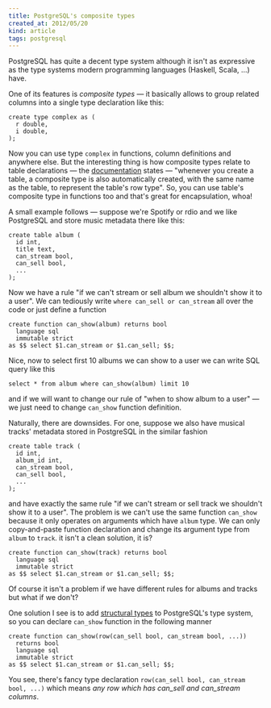 ```yaml
---
title: PostgreSQL's composite types
created_at: 2012/05/20
kind: article
tags: postgresql
---
```


PostgreSQL has quite a decent type system although it isn't as expressive as the type systems modern programming languages (Haskell, Scala, ...) have.

One of its features is *composite types* — it basically allows to group related
columns into a single type declaration like this:

    create type complex as (
      r double,
      i double,
    );

Now you can use type `complex` in functions, column definitions and
anywhere else. But the interesting thing is how composite types relate to table
declarations — the [documentation][1] states — "whenever you create a table, a
composite type is also automatically created, with the same name as the table,
to represent the table's row type". So, you can use table's composite type in
functions too and that's great for encapsulation, whoa!

A small example follows — suppose we're Spotify or rdio and we like PostgreSQL and store music metadata there like this:

    create table album (
      id int,
      title text,
      can_stream bool,
      can_sell bool,
      ...
    );

Now we have a rule "if we can't stream or sell album we shouldn't show it to a
user". We can tediously write `where can_sell or can_stream` all over the code
or just define a function

    create function can_show(album) returns bool
      language sql
      immutable strict
    as $$ select $1.can_stream or $1.can_sell; $$;

Nice, now to select first 10 albums we can show to a user we can write SQL query
like this

    select * from album where can_show(album) limit 10

and if we will want to change our rule of "when to show album to a user" — we
just need to change `can_show` function definition.

Naturally, there are downsides. For one, suppose we also have musical tracks' metadata stored in PostgreSQL in the similar fashion

    create table track (
      id int,
      album_id int,
      can_stream bool,
      can_sell bool,
      ...
    );

and have exactly the same rule "if we can't stream or sell track we shouldn't show
it to a user". The problem is we can't use the same function `can_show` because it
only operates on arguments which have `album` type. We can only copy-and-paste
function declaration and change its argument type from `album` to `track`. it
isn't a clean solution, it is?

    create function can_show(track) returns bool
      language sql
      immutable strict
    as $$ select $1.can_stream or $1.can_sell; $$;

Of course it isn't a problem if we have different rules for albums and tracks
but what if we don't?

One solution I see is to add [structural types][2] to PostgreSQL's type system,
so you can declare `can_show` function in the following manner

    create function can_show(row(can_sell bool, can_stream bool, ...))
      returns bool
      language sql
      immutable strict
    as $$ select $1.can_stream or $1.can_sell; $$;

You see, there's fancy type declaration `row(can_sell bool, can_stream bool,
...)` which means *any row which has can_sell and can_stream columns*.

[1]: http://www.postgresql.org/docs/9.1/static/rowtypes.html
[2]: http://en.wikipedia.org/wiki/Structural_type_system
